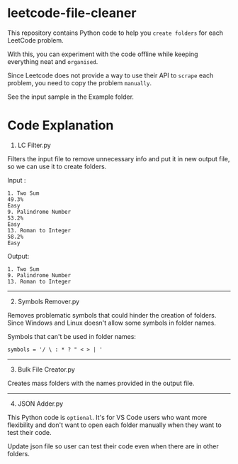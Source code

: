 # leetcode-file-cleaner

This repository contains Python code to help you `create folders` for each LeetCode problem.

With this, you can experiment with the code offline while keeping everything neat and `organised`.

Since Leetcode does not provide a way to use their API to `scrape` each problem, you need to copy the problem `manually`. 

See the input sample in the Example folder.

# Code Explanation

1. LC Filter.py

Filters the input file to remove unnecessary info and put it in new output file, so we can use it to create folders.

Input :
```
1. Two Sum
49.3%
Easy
9. Palindrome Number
53.2%
Easy
13. Roman to Integer
58.2%
Easy
```

Output:
```
1. Two Sum
9. Palindrome Number
13. Roman to Integer
```
___
2. Symbols Remover.py

Removes problematic symbols that could hinder the creation of folders. Since Windows and Linux doesn't allow some symbols in folder names.

Symbols that can't be used in folder names:
```
symbols = '/ \ : * ? " < > | '
```

___

3. Bulk File Creator.py

Creates mass folders with the names provided in the output file.

___

4. JSON Adder.py

This Python code is `optional`. It's for VS Code users who want more flexibility and don't want to open each folder manually when they want to test their code.

Update json file so user can test their code even when there are in other folders.